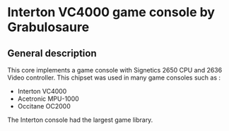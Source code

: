 # Interton VC4000 game console by Grabulosaure

## General description
This core implements a game console with Signetics 2650 CPU and 2636 Video controller.
This chipset was used in many game consoles such as :

- Interton VC4000
- Acetronic MPU-1000
- Occitane OC2000

The Interton console had the largest game library.




